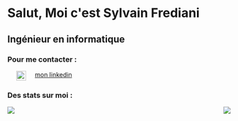# Salut, Moi c'est Sylvain Frediani</h1>

## Ingénieur en informatique

### Pour me contacter :

<div style="display : flex; alignItems : center">
  <img height="22px" src="https://cdn.jsdelivr.net/npm/simple-icons@v3/icons/linkedin.svg" hspace="20"/> 
  <a href="linkedin.com/in/sylvain-frediani-a0b9951b7">mon linkedin </a>
</div>

### Des stats sur moi :

<div style="display: flex; align-items: flex-start; justify-content: space-between;">
  <img src="https://github-readme-stats.vercel.app/api?username=keyopto&hide=contribs,prs" />
  <img src="https://github-readme-stats.vercel.app/api/top-langs/?username=keyopto&layout=compact"/>
</div>
